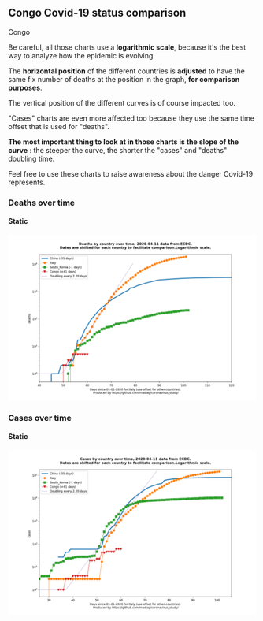 ## Congo Covid-19 status comparison 

Congo



Be careful, all those charts use a **logarithmic scale**, because it's the best way to analyze how the epidemic is evolving.
 
The **horizontal position** of the different countries is **adjusted** to have the same fix number of deaths at the position in the graph, **for comparison purposes**.

The vertical position of the different curves is of course impacted too.

"Cases" charts are even more affected too because they use the same time offset that is used for "deaths".

**The most important thing to look at in those charts is the slope of the curve** : the steeper the curve, the shorter the "cases" and "deaths" doubling time.

Feel free to use these charts to raise awareness about the danger Covid-19 represents. 


 
### Deaths over time
 
#### Static
![Congo covid-19 deaths static chart](https://raw.githubusercontent.com/madlag/coronavirus_study/master/notebooks/graphs/2020-04-11/countries/Congo/2020-04-11_Congo_deaths.png "Congo covid-19 deaths static chart")   

 
### Cases over time
 
#### Static
![Congo covid-19 cases static chart](https://raw.githubusercontent.com/madlag/coronavirus_study/master/notebooks/graphs/2020-04-11/countries/Congo/2020-04-11_Congo_cases.png "Congo covid-19 cases static chart")   

